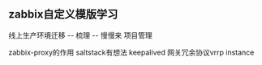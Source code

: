 ## zabbix自定义模版学习
线上生产环境迁移 -- 梳理 -- 慢慢来
项目管理

zabbix-proxy的作用
saltstack有想法
keepalived 网关冗余协议vrrp instance